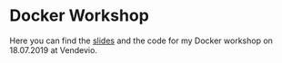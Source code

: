 # Docker Workshop

Here you can find the [slides](./slides.pdf) and the code for my Docker workshop on 18.07.2019 at Vendevio.